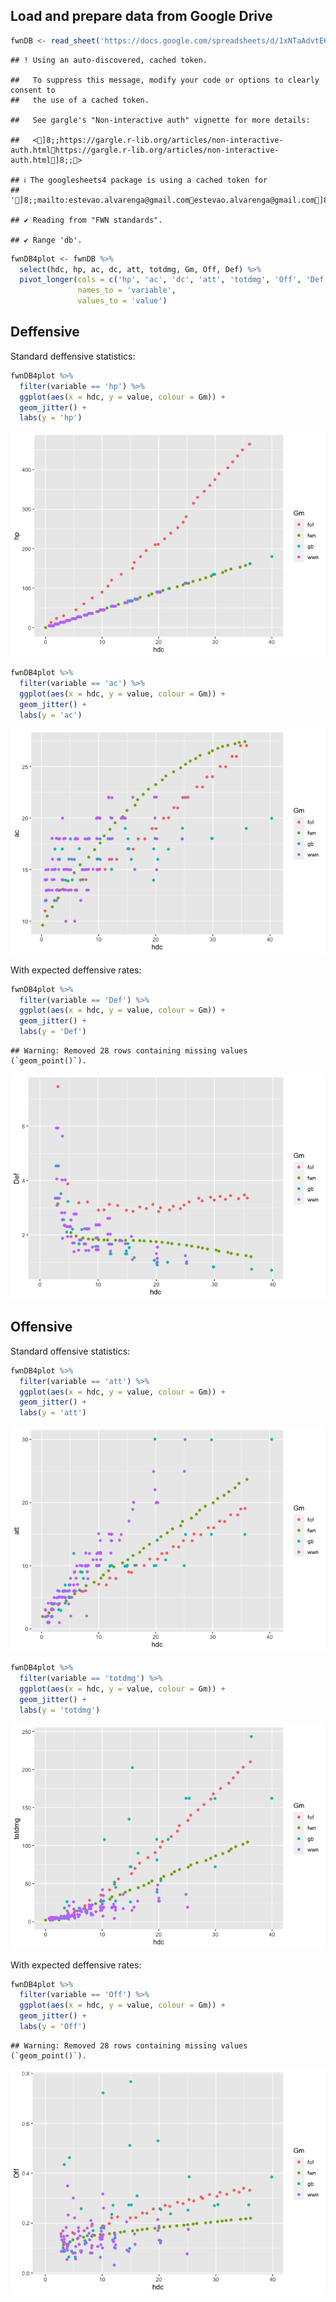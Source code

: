 ## Load and prepare data from Google Drive

``` r
fwnDB <- read_sheet('https://docs.google.com/spreadsheets/d/1xNTaAdvtE6mzDjzXhSQeA5TbIZo3pFzNen6mlMcThRA/edit#gid=1451095377')
```

    ## ! Using an auto-discovered, cached token.

    ##   To suppress this message, modify your code or options to clearly consent to
    ##   the use of a cached token.

    ##   See gargle's "Non-interactive auth" vignette for more details:

    ##   <]8;;https://gargle.r-lib.org/articles/non-interactive-auth.htmlhttps://gargle.r-lib.org/articles/non-interactive-auth.html]8;;>

    ## ℹ The googlesheets4 package is using a cached token for
    ##   ']8;;mailto:estevao.alvarenga@gmail.comestevao.alvarenga@gmail.com]8;;'.

    ## ✔ Reading from "FWN standards".

    ## ✔ Range 'db'.

``` r
fwnDB4plot <- fwnDB %>%
  select(hdc, hp, ac, dc, att, totdmg, Gm, Off, Def) %>%
  pivot_longer(cols = c('hp', 'ac', 'dc', 'att', 'totdmg', 'Off', 'Def'),
               names_to = 'variable',
               values_to = 'value')  
```

## Deffensive

Standard deffensive statistics:

``` r
fwnDB4plot %>%
  filter(variable == 'hp') %>%
  ggplot(aes(x = hdc, y = value, colour = Gm)) +
  geom_jitter() +
  labs(y = 'hp')
```

![](fwn_plots_files/figure-markdown_github/def1-1.png)

``` r
fwnDB4plot %>%
  filter(variable == 'ac') %>%
  ggplot(aes(x = hdc, y = value, colour = Gm)) +
  geom_jitter() +
  labs(y = 'ac')
```

![](fwn_plots_files/figure-markdown_github/def1-2.png)

With expected deffensive rates:

``` r
fwnDB4plot %>%
  filter(variable == 'Def') %>%
  ggplot(aes(x = hdc, y = value, colour = Gm)) +
  geom_jitter() +
  labs(y = 'Def')
```

    ## Warning: Removed 28 rows containing missing values (`geom_point()`).

![](fwn_plots_files/figure-markdown_github/def2-1.png)

## Offensive

Standard offensive statistics:

``` r
fwnDB4plot %>%
  filter(variable == 'att') %>%
  ggplot(aes(x = hdc, y = value, colour = Gm)) +
  geom_jitter() +
  labs(y = 'att')
```

![](fwn_plots_files/figure-markdown_github/off1-1.png)

``` r
fwnDB4plot %>%
  filter(variable == 'totdmg') %>%
  ggplot(aes(x = hdc, y = value, colour = Gm)) +
  geom_jitter() +
  labs(y = 'totdmg')
```

![](fwn_plots_files/figure-markdown_github/off1-2.png)

With expected deffensive rates:

``` r
fwnDB4plot %>%
  filter(variable == 'Off') %>%
  ggplot(aes(x = hdc, y = value, colour = Gm)) +
  geom_jitter() +
  labs(y = 'Off')
```

    ## Warning: Removed 28 rows containing missing values (`geom_point()`).

![](fwn_plots_files/figure-markdown_github/off2-1.png)

